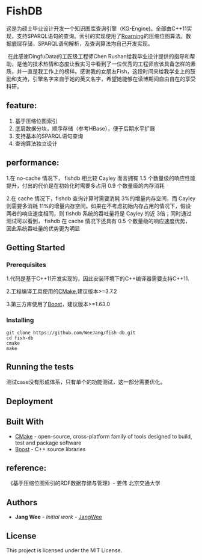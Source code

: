 
# FishDB

   这是为硕士毕业设计开发一个知识图库查询引擎（KG-Engine)。全部由C++11实现，支持SPARQL语句的查询。索引的实现使用了[Roarning](https://github.com/RoaringBitmap/CRoaring)的压缩位图算法。数据底层存储，SPARQL语句解析，及查询算法均自己开发实现。
   
   在此感谢DingfuData的工匠级工程师Chen Rushan给我毕业设计提供的指导和帮助，是他的技术热情和态度让我实习中看到了一位优秀的工程师应该具备怎样的素质，并一直是我工作上的榜样。感谢我的女朋友Fish，这段时间来给我学业上的鼓励和支持，引擎名字来自于她的英文名字，希望她能够在读博期间自由自在的享受科研。

## feature:

1. 基于压缩位图索引
2. 底层数据分块，顺序存储（参考HBase），便于后期水平扩展
3. 支持基本的SPARQL语句查询
4. 查询算法独立设计 

## performance:

1.在 no-cache 情况下， fishdb 相比较 Cayley 而言拥有 1.5 个数量级的响应性能提升，付出的代价是在初始化时需要多占用 0.9 个数量级的内存消耗

2.在 cache 情况下，fishdb 查询计算时需要消耗 3%的增量内存空间，而 Cayley则需要多消耗 11%的增量内存空间。如果在不考虑初始内存占用的情况下，假设两者的响应速度相同，则 fishdb 系统的吞吐量将是 Cayley 的近 3倍；同时通过测试可以看到， fishdb 在 cache 情况下还具有 0.5 个数量级的响应速度优势，因此系统吞吐量的优势更为明显


## Getting Started

### Prerequisites

1.代码是基于C++11开发实现的，因此安装环境下的C++编译器需要支持C++11.

2.工程编译工具使用的[CMake](https://cmake.org/),建议版本>=3.7.2

3.第三方库使用了[Boost](http://www.boost.org/doc/libs/1_65_1/more/getting_started/index.html)，建议版本>=1.63.0


### Installing

```
git clone https://github.com/WeeJang/fish-db.git
cd fish-db
cmake
make
```

## Running the tests

测试case没有形成体系，只有单个的功能测试，这一部分需要优化。

## Deployment


## Built With

* [CMake](https://cmake.org/) - open-source, cross-platform family of tools designed to build, test and package software
* [Boost](https://maven.apache.org/) - C++ source libraries


## reference:
  《基于压缩位图索引的RDF数据存储与管理》- 姜伟 北京交通大学

## Authors

* **Jang Wee** - *Initial work* - [JangWee](https://github.com/WeeJang/)


## License

This project is licensed under the MIT License.


